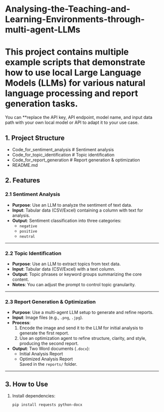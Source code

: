 # Analysing-the-Teaching-and-Learning-Environments-through-multi-agent-LLMs
# This project contains multiple example scripts that demonstrate how to use local Large Language Models (LLMs) for various natural language processing and report generation tasks.  
You can **replace the API key, API endpoint, model name, and input data path with your own local model or API to adapt it to your use case.

## 1. Project Structure
- Code_for_sentiment_analysis # Sentiment analysis
- Code_for_topic_identification # Topic identification
- Code_for_report_generation # Report generation & optimization
- README.md


## 2. Features

### 2.1 Sentiment Analysis
- **Purpose**: Use an LLM to analyze the sentiment of text data.
- **Input**: Tabular data (CSV/Excel) containing a column with text for analysis.
- **Output**: Sentiment classification into three categories:
  - `negative`
  - `positive`
  - `neutral`
---

### 2.2 Topic Identification
- **Purpose**: Use an LLM to extract topics from text data.
- **Input**: Tabular data (CSV/Excel) with a text column.
- **Output**: Topic phrases or keyword groups summarizing the core content.
- **Notes**: You can adjust the prompt to control topic granularity.

---

### 2.3 Report Generation & Optimization
- **Purpose**: Use a multi-agent LLM setup to generate and refine reports.
- **Input**: Image files (e.g., `.png`, `.jpg`).
- **Process**:
  1. Encode the image and send it to the LLM for initial analysis to generate the first report.
  2. Use an optimization agent to refine structure, clarity, and style, producing the second report.
- **Output**: Two Word documents (`.docx`):
  - Initial Analysis Report
  - Optimized Analysis Report  
  Saved in the `reports/` folder.
---

## 3. How to Use
1. Install dependencies:
   ```bash
   pip install requests python-docx
